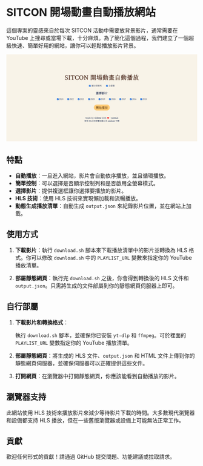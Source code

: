 
# SITCON 開場動畫自動播放網站

這個專案的靈感來自於每次 SITCON 活動中需要放背景影片，通常需要在 YouTube 上搜尋或當場下載，十分麻煩。為了簡化這個過程，我們建立了一個超級快速、簡單好用的網站，讓你可以輕鬆播放影片背景。

![](screenshot.png)

## 特點

- **自動播放**：一旦進入網站，影片會自動依序播放，並且循環播放。
- **簡單控制**：可以選擇是否顯示控制列和是否啟用全螢幕模式。
- **選擇影片**：提供複選框讓你選擇要播放的影片。
- **HLS 技術**：使用 HLS 技術來實現懶加載和流暢播放。
- **動態生成播放清單**：自動生成 `output.json` 來紀錄影片位置，並在網站上加載。

## 使用方式

1. **下載影片**：執行 `download.sh` 腳本來下載播放清單中的影片並轉換為 HLS 格式。你可以修改 `download.sh` 中的 `PLAYLIST_URL` 變數來指定你的 YouTube 播放清單。

2. **部屬靜態網頁**：執行完 `download.sh` 之後，你會得到轉換後的 HLS 文件和 `output.json`。只需將生成的文件部屬到你的靜態網頁伺服器上即可。

## 自行部屬

1. **下載影片和轉換格式**：

   執行 `download.sh` 腳本，並確保你已安裝 `yt-dlp` 和 `ffmpeg`。可於裡面的 `PLAYLIST_URL` 變數指定你的 YouTube 播放清單。
2. **部屬靜態網頁**：將生成的 HLS 文件、`output.json` 和 HTML 文件上傳到你的靜態網頁伺服器，並確保伺服器可以正確提供這些文件。

3. **打開網頁**：在瀏覽器中打開靜態網頁，你應該能看到自動播放的影片。

## 瀏覽器支持

此網站使用 HLS 技術來播放影片來減少等待影片下載的時間。大多數現代瀏覽器和設備都支持 HLS 播放，但在一些舊版瀏覽器或設備上可能無法正常工作。

## 貢獻

歡迎任何形式的貢獻！請通過 GitHub 提交問題、功能建議或拉取請求。
